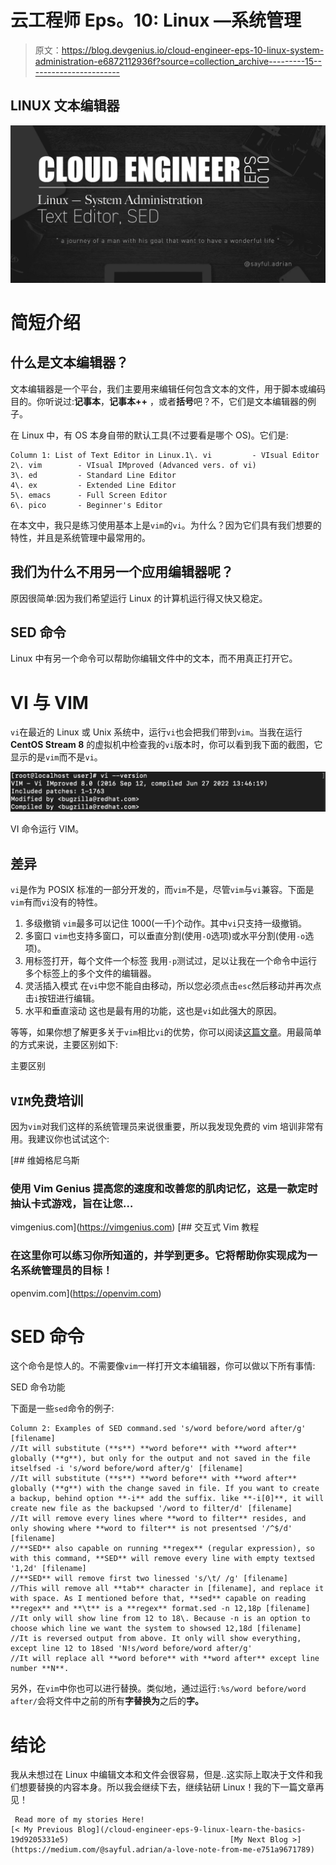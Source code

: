 # 云工程师 Eps。10: Linux —系统管理

> 原文：<https://blog.devgenius.io/cloud-engineer-eps-10-linux-system-administration-e6872112936f?source=collection_archive---------15----------------------->

## LINUX 文本编辑器

![](img/75769f51d4e17f4459ed26ba966fa750.png)

# 简短介绍

## 什么是文本编辑器？

文本编辑器是一个平台，我们主要用来编辑任何包含文本的文件，用于脚本或编码目的。你听说过:**记事本**，**记事本++** ，或者**括号**吧？不，它们是文本编辑器的例子。

在 Linux 中，有 OS 本身自带的默认工具(不过要看是哪个 OS)。它们是:

```
Column 1: List of Text Editor in Linux.1\. vi         - VIsual Editor
2\. vim        - VIsual IMproved (Advanced vers. of vi)
3\. ed         - Standard Line Editor
4\. ex         - Extended Line Editor
5\. emacs      - Full Screen Editor
6\. pico       - Beginner's Editor
```

在本文中，我只是练习使用基本上是`vim`的`vi`。为什么？因为它们具有我们想要的特性，并且是系统管理中最常用的。

## 我们为什么不用另一个应用编辑器呢？

原因很简单:因为我们希望运行 Linux 的计算机运行得又快又稳定。

## SED 命令

Linux 中有另一个命令可以帮助你编辑文件中的文本，而不用真正打开它。

# VI 与 VIM

`vi`在最近的 Linux 或 Unix 系统中，运行`vi`也会把我们带到`vim`。当我在运行 **CentOS Stream 8** 的虚拟机中检查我的`vi`版本时，你可以看到我下面的截图，它显示的是`vim`而不是`vi`。

![](img/9f2e96bbd19c52093ed4786e978ea58f.png)

VI 命令运行 VIM。

## 差异

`vi`是作为 POSIX 标准的一部分开发的，而`vim`不是，尽管`vim`与`vi`兼容。下面是`vim`有而`vi`没有的特性。

1.  多级撤销
    `vim`最多可以记住 1000(一千)个动作。其中`vi`只支持一级撤销。
2.  多窗口
    `vim`也支持多窗口，可以垂直分割(使用`-O`选项)或水平分割(使用`-o`选项)。
3.  用标签打开，每个文件一个标签
    我用`-p`测试过，足以让我在一个命令中运行多个标签上的多个文件的编辑器。
4.  灵活插入模式
    在`vi`中您不能自由移动，所以您必须点击`esc`然后移动并再次点击`i`按钮进行编辑。
5.  水平和垂直滚动
    这也是最有用的功能，这也是`vi`如此强大的原因。

等等，如果你想了解更多关于`vim`相比`vi`的优势，你可以阅读[这篇文章](http://www.viemu.com/a-why-vi-vim.html)。用最简单的方式来说，主要区别如下:

主要区别

## `VIM`免费培训

因为`vim`对我们这样的系统管理员来说很重要，所以我发现免费的 vim 培训非常有用。我建议你也试试这个:

 [## 维姆格尼乌斯

### 使用 Vim Genius 提高您的速度和改善您的肌肉记忆，这是一款定时抽认卡式游戏，旨在让您…

vimgenius.com](https://vimgenius.com)  [## 交互式 Vim 教程

### 在这里你可以练习你所知道的，并学到更多。它将帮助你实现成为一名系统管理员的目标！

openvim.com](https://openvim.com) 

# SED 命令

这个命令是惊人的。不需要像`vim`一样打开文本编辑器，你可以做以下所有事情:

SED 命令功能

下面是一些`sed`命令的例子:

```
Column 2: Examples of SED command.sed 's/word before/word after/g' [filename]
//It will substitute (**s**) **word before** with **word after** globally (**g**), but only for the output and not saved in the file itselfsed -i 's/word before/word after/g' [filename]
//It will substitute (**s**) **word before** with **word after** globally (**g**) with the change saved in file. If you want to create a backup, behind option **-i** add the suffix. like **-i[0]**, it will create new file as the backupsed '/word to filter/d' [filename]
//It will remove every lines where **word to filter** resides, and only showing where **word to filter** is not presentsed '/^$/d' [filename]
//**SED** also capable on running **regex** (regular expression), so with this command, **SED** will remove every line with empty textsed '1,2d' [filename]
//**SED** will remove first two linessed 's/\t/ /g' [filename]
//This will remove all **tab** character in [filename], and replace it with space. As I mentioned before that, **sed** capable on reading **regex** and **\t** is a **regex** format.sed -n 12,18p [filename]
//It only will show line from 12 to 18\. Because -n is an option to choose which line we want the system to showsed 12,18d [filename]
//It is reversed output from above. It only will show everything, except line 12 to 18sed 'N!s/word before/word after/g'
//It will replace all **word before** with **word after** except line number **N**. 
```

另外，在`vim`中你也可以进行替换。类似地，通过运行`:%s/word before/word after/`会将文件中之前的所有**字替换为**之后的**字。**

# 结论

我从未想过在 Linux 中编辑文本和文件会很容易，但是..这实际上取决于文件和我们想要替换的内容本身。所以我会继续下去，继续钻研 Linux！我的下一篇文章再见！

```
 Read more of my stories Here!
[< My Previous Blog](/cloud-engineer-eps-9-linux-learn-the-basics-19d9205331e5)                                    [My Next Blog >](https://medium.com/@sayful.adrian/a-love-note-from-me-e751a9671789)
```